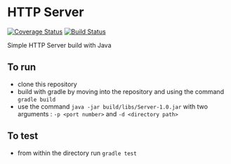# HTTP Server

[![Coverage Status](https://coveralls.io/repos/github/MollieS/HTTPServer/badge.svg?branch=master)](https://coveralls.io/github/MollieS/HTTPServer?branch=master) [![Build Status](https://travis-ci.org/MollieS/HTTPServer.svg?branch=master)](https://travis-ci.org/MollieS/HTTPServer)

Simple HTTP Server build with Java

## To run

* clone this repository
* build with gradle by moving into the repository and using the command `gradle build`
* use the command `java -jar build/libs/Server-1.0.jar` with two arguments : `-p <port number>` and `-d <directory path>`

## To test

* from within the directory run `gradle test`
